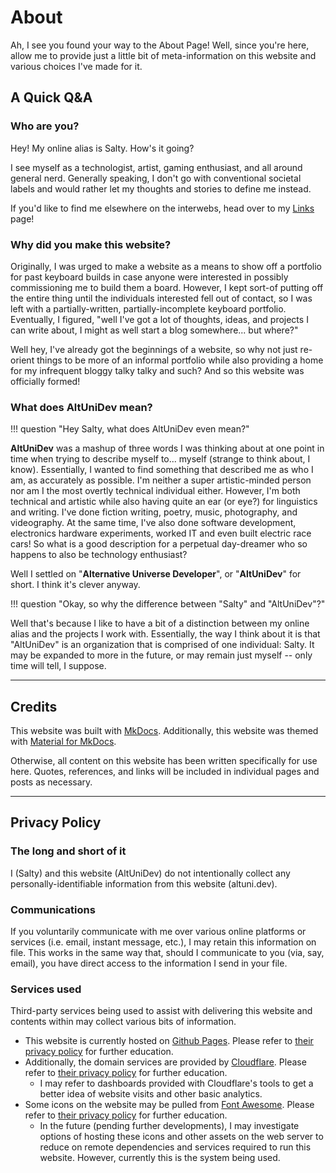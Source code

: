 # About

Ah, I see you found your way to the About Page! Well, since you're here, allow me to provide just a little bit of meta-information on this website and various choices I've made for it.

## A Quick Q&A

### Who are you?

Hey! My online alias is Salty. How's it going?

I see myself as a technologist, artist, gaming enthusiast, and all around general nerd. Generally speaking, I don't go with conventional societal labels and would rather let my thoughts and stories to define me instead.

If you'd like to find me elsewhere on the interwebs, head over to my [Links](links.md) page!

### Why did you make this website?

Originally, I was urged to make a website as a means to show off a portfolio for past keyboard builds in case anyone were interested in possibly commissioning me to build them a board. However, I kept sort-of putting off the entire thing until the individuals interested fell out of contact, so I was left with a partially-written, partially-incomplete keyboard portfolio. Eventually, I figured, "well I've got a lot of thoughts, ideas, and projects I can write about, I might as well start a blog somewhere... but where?"

Well hey, I've already got the beginnings of a website, so why not just re-orient things to be more of an informal portfolio while also providing a home for my infrequent bloggy talky talky and such? And so this website was officially formed!

### What does AltUniDev mean?

!!! question "Hey Salty, what does AltUniDev even mean?"

**AltUniDev** was a mashup of three words I was thinking about at one point in time when trying to describe myself to... myself (strange to think about, I know). Essentially, I wanted to find something that described me as who I am, as accurately as possible. I'm neither a super artistic-minded person nor am I the most overtly technical individual either. However, I'm both technical and artistic while also having quite an ear (or eye?) for linguistics and writing. I've done fiction writing, poetry, music, photography, and videography. At the same time, I've also done software development, electronics hardware experiments, worked IT and even built electric race cars! So what is a good description for a perpetual day-dreamer who so happens to also be technology enthusiast?

Well I settled on "**Alternative Universe Developer**", or "**AltUniDev**" for short. I think it's clever anyway.

!!! question "Okay, so why the difference between "Salty" and "AltUniDev"?"

Well that's because I like to have a bit of a distinction between my online alias and the projects I work with. Essentially, the way I think about it is that "AltUniDev" is an organization that is comprised of one individual: Salty. It may be expanded to more in the future, or may remain just myself -- only time will tell, I suppose.

---

## Credits

This website was built with [MkDocs](https://www.mkdocs.org). Additionally, this website was themed with [Material for MkDocs](https://squidfunk.github.io/mkdocs-material/).

Otherwise, all content on this website has been written specifically for use here. Quotes, references, and links will be included in individual pages and posts as necessary.

---

## Privacy Policy

### The long and short of it

I (Salty) and this website (AltUniDev) do not intentionally collect any personally-identifiable information from this website (altuni.dev).

### Communications

If you voluntarily communicate with me over various online platforms or services (i.e. email, instant message, etc.), I may retain this information on file. This works in the same way that, should I communicate to you (via, say, email), you have direct access to the information I send in your file.

### Services used

Third-party services being used to assist with delivering this website and contents within may collect various bits of information.

- This website is currently hosted on [Github Pages](https://pages.github.com). Please refer to [their privacy policy](https://docs.github.com/en/site-policy/privacy-policies/github-privacy-statement) for further education.
- Additionally, the domain services are provided by [Cloudflare](https://www.cloudflare.com). Please refer to [their privacy policy](https://www.cloudflare.com/privacypolicy/) for further education.
    - I may refer to dashboards provided with Cloudflare's tools to get a better idea of website visits and other basic analytics.
- Some icons on the website may be pulled from [Font Awesome](https://fontawesome.com). Please refer to [their privacy policy](https://fontawesome.com/privacy) for further education.
    - In the future (pending further developments), I may investigate options of hosting these icons and other assets on the web server to reduce on remote dependencies and services required to run this website. However, currently this is the system being used.
